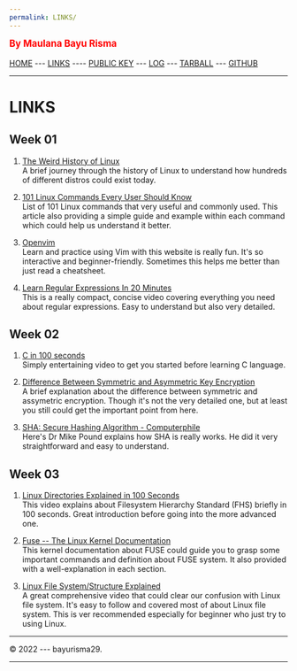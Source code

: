 ```yaml
---
permalink: LINKS/
---
```

<span style="color:red; font-weight:bold; font-size:larger;">By Maulana Bayu Risma</span>
<br><br>
[HOME](https://bayurisma29.github.io/os222/) ---
[LINKS](LINKS/) ----
[PUBLIC KEY](TXT/mypubkey.txt) ---
[LOG](TXT/mylog.txt) ---
[TARBALL](SandBox/) ---
[GITHUB](https://github.com/bayurisma29/os222)
<br>
<hr>

# LINKS<br>
## Week 01<br>
1. [The Weird History of Linux](https://youtu.be/ShcR4Zfc6Dw)<br>
A brief journey through the history of Linux to understand how hundreds of different distros could exist today.

2. [101 Linux Commands Every User Should Know](https://linuxhint.com/101-linux-commands/)<br>
List of 101 Linux commands that very useful and commonly used. This article also providing a simple guide and example within each command which could help us understand it better.

3. [Openvim](https://www.openvim.com/)<br>
Learn and practice using Vim with this website is really fun. It's so interactive and beginner-friendly. Sometimes this helps me better than just read a cheatsheet.

4. [Learn Regular Expressions In 20 Minutes](https://youtu.be/rhzKDrUiJVk)<br>
This is a really compact, concise video covering everything you need about regular expressions. Easy to understand but also very detailed. 

## Week 02<br>
1. [C in 100 seconds](https://youtu.be/U3aXWizDbQ4)<br>
Simply entertaining video to get you started before learning C language.

2. [Difference Between Symmetric and Asymmetric Key Encryption](https://www.geeksforgeeks.org/difference-between-symmetric-and-asymmetric-key-encryption/)<br>
A brief explanation about the difference between symmetric and assymetric encryption. Though it's not the very detailed one, but at least you still could get the important point from here.

3. [SHA: Secure Hashing Algorithm - Computerphile](https://youtu.be/DMtFhACPnTY)<br>
Here's Dr Mike Pound explains how SHA is really works. He did it very straightforward and easy to understand.

## Week 03<br>
1. [Linux Directories Explained in 100 Seconds](https://www.youtube.com/watch?v=42iQKuQodW4&ab_channel=Fireship)<br>
This video explains about Filesystem Hierarchy Standard (FHS) briefly in 100 seconds. Great introduction before going into the more advanced one.

2. [Fuse -- The Linux Kernel Documentation](https://www.kernel.org/doc/html/latest/filesystems/fuse.html)<br>
This kernel documentation about FUSE could guide you to grasp some important commands and definition about FUSE system. It also provided with a well-explanation in each section. 

3. [Linux File System/Structure Explained](https://www.youtube.com/watch?v=HbgzrKJvDRw&ab_channel=DorianDotSlash)<br>
A great comprehensive video that could clear our confusion with Linux file system. It's easy to follow and covered most of about Linux file system. This is ver recommended especially for beginner who just try to using Linux.
 
<hr>
&copy; 2022 --- bayurisma29.
<hr>
<br>

